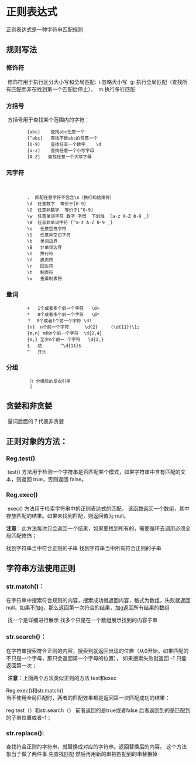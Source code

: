 # 正则表达式

正则表达式是一种字符串匹配规则

## 规则写法

### 修饰符

​		修饰符用于执行区分大小写和全局匹配:
​		i:忽略大小写
​		g: 执行全局匹配（查找所有匹配而非在找到第一个匹配后停止）。
​		m:执行多行匹配
​	

### 方括号

​		方括号用于查找某个范围内的字符：
​		

```
		[abc]    查找abc任意一个
		[^abc]   查找不是abc的任意一个
		[0-9]    查找任意一个数字    \d
		[a-z]    查找任意一个小写字母
		[A-Z]   查找任意一个大写字母
```

### 元字符

​	

```
	    .  匹配任意字符不包含\n（换行和结束符）
		\d  任意数字  等价于[0-9]
		\D  任意非数字  等价于[^0-9]
		\w  任意单词字符 数字 字母  下划线  [a-z A-Z 0-9 _]
		\W  任意非单词字符 [^a-z A-Z 0-9 _]
		\s   任意空白字符
		\S   任意非空白字符
		\b   单词边界
		\B   非单词边界
		\n   换行符
		\f   换页符
		\r   回车符
		\t   制表符
		\v   垂直制表符
```

### 量词

```
		+   1个或者多个前一个字符   \d+
		*   0个或者多个前一个字符   \d*
		？  0个或者1个前一个字符 \d?
		{n}  n个前一个字符      \d{2}     (\d{11})\1;
		{m,n} m到n个前一个字符  \d{2,4}
		{m,} 至少m个前一 个字符   \d{2,}
		$   结       ^\d{11}$
		^   开头
```

### 分组

```
		（）分组后的反向引用
		 | 
```

## 贪婪和非贪婪

​		量词后面的？代表非贪婪

## 正则对象的方法：

### 		Reg.test() 

​			test() 方法用于检测一个字符串是否匹配某个模式，如果字符串中含有匹配的文本，则返回 true，否则返回 false。

### Reg.exec()

​			exec() 方法用于检索字符串中的正则表达式的匹配。
​			该函数返回一个数组，其中存放匹配的结果。如果未找到匹配，则返回值为 null。

**注意**：此方法每次只会返回一个结果，如果要找到所有的，需要循环去调用必须全局匹配修饰；

找到字符串当中符合正则的子串
			找到字符串当中所有符合正则的子串
	

## 字符串方法使用正则

### str.match()：

在字符串中搜索符合规则的内容，搜索成功就返回内容，格式为数组，失败就返回null。如果不加g，那么返回第一次符合的结果，加g返回所有结果的数组

​	找一个是详细进行展示  找多个只是在一个数组展示找到的内容子串



### 	str.search()：

在字符串搜索符合正则的内容，搜索到就返回出现的位置（从0开始，如果匹配的不只是一个字母，那只会返回第一个字母的位置）， 如果搜索失败就返回 -1 	只能返回第一次；



​	**注意**：上面两个方法类似正则的方法 test和exec

Reg.exec()和str.match()     
		当不使用全局匹配时，两者的匹配效果都是返回第一次匹配成功的结果：

reg.test（）和str.search（）  前者返回的是true或者false   后者返回到的是匹配到的子串位置或者-1；

### str.replace():

查找符合正则的字符串，就替换成对应的字符串。返回替换后的内容。
			这个方法象当于做了两件事     先查找匹配    然后再用新的串把匹配到的串替换掉	